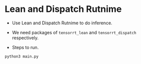 # Lean and Dispatch Rutnime

+ Use Lean and Dispatch Rutnime to do inference.

+ We need packages of `tensorrt_lean` and `tensorrt_dispatch` respectively.

+ Steps to run.

```bash
python3 main.py
```
